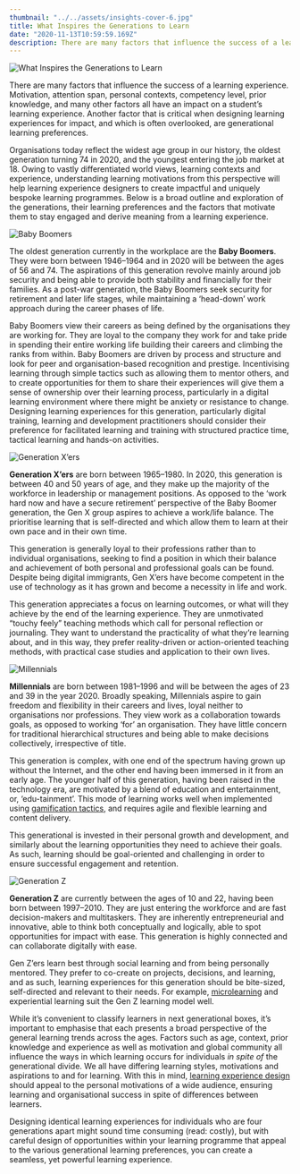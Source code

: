 ```yaml
---
thumbnail: "../../assets/insights-cover-6.jpg"
title: What Inspires the Generations to Learn
date: "2020-11-13T10:59:59.169Z"
description: There are many factors that influence the success of a learning experience. Motivation, attention span, personal contexts, competency level, prior knowledge, and many other factors all have an impact on a student’s learning experience.
---
```


![What Inspires the Generations to Learn](./what-inspires-generations-to-learn.jpg)

There are many factors that influence the success of a learning experience. Motivation, attention span, personal contexts, competency level, prior knowledge, and many other factors all have an impact on a student’s learning experience. Another factor that is critical when designing learning experiences for impact, and which is often overlooked, are generational learning preferences.

Organisations today reflect the widest age group in our history, the oldest generation turning 74 in 2020, and the youngest entering the job market at 18. Owing to vastly differentiated world views, learning contexts and experience, understanding learning motivations from this perspective will help learning experience designers to create impactful and uniquely bespoke learning programmes. Below is a broad outline and exploration of the generations, their learning preferences and the factors that motivate them to stay engaged and derive meaning from a learning experience.

![Baby Boomers](./baby-boomers.jpg)

The oldest generation currently in the workplace are the **Baby Boomers**. They were born between 1946–1964 and in 2020 will be between the ages of 56 and 74. The aspirations of this generation revolve mainly around job security and being able to provide both stability and financially for their families. As a post-war generation, the Baby Boomers seek security for retirement and later life stages, while maintaining a ‘head-down’ work approach during the career phases of life.

Baby Boomers view their careers as being defined by the organisations they are working for. They are loyal to the company they work for and take pride in spending their entire working life building their careers and climbing the ranks from within. Baby Boomers are driven by process and structure and look for peer and organisation-based recognition and prestige. Incentivising learning through simple tactics such as allowing them to mentor others, and to create opportunities for them to share their experiences will give them a sense of ownership over their learning process, particularly in a digital learning environment where there might be anxiety or resistance to change. Designing learning experiences for this generation, particularly digital training, learning and development practitioners should consider their preference for facilitated learning and training with structured practice time, tactical learning and hands-on activities.

![Generation X’ers](./generation-xers.jpg)

**Generation X’ers** are born between 1965–1980. In 2020, this generation is between 40 and 50 years of age, and they make up the majority of the workforce in leadership or management positions. As opposed to the ‘work hard now and have a secure retirement’ perspective of the Baby Boomer generation, the Gen X group aspires to achieve a work/life balance. The prioritise learning that is self-directed and which allow them to learn at their own pace and in their own time.

This generation is generally loyal to their professions rather than to individual organisations, seeking to find a position in which their balance and achievement of both personal and professional goals can be found. Despite being digital immigrants, Gen X’ers have become competent in the use of technology as it has grown and become a necessity in life and work.

This generation appreciates a focus on learning outcomes, or what will they achieve by the end of the learning experience. They are unmotivated “touchy feely” teaching methods which call for personal reflection or journaling. They want to understand the practicality of what they’re learning about, and in this way, they prefer reality-driven or action-oriented teaching methods, with practical case studies and application to their own lives.

![Millennials](./millennials.jpg)

**Millennials** are born between 1981–1996 and will be between the ages of 23 and 39 in the year 2020. Broadly speaking, Millennials aspire to gain freedom and flexibility in their careers and lives, loyal neither to organisations nor professions. They view work as a collaboration towards goals, as opposed to working ‘for’ an organisation. They have little concern for traditional hierarchical structures and being able to make decisions collectively, irrespective of title.

This generation is complex, with one end of the spectrum having grown up without the Internet, and the other end having been immersed in it from an early age. The younger half of this generation, having been raised in the technology era, are motivated by a blend of education and entertainment, or, ‘edu-tainment’. This mode of learning works well when implemented using <a href="/insights/using-gamification-to-motivate-learning" rel="noopener nofollow">gamification tactics</a>, and requires agile and flexible learning and content delivery.

This generational is invested in their personal growth and development, and similarly about the learning opportunities they need to achieve their goals. As such, learning should be goal-oriented and challenging in order to ensure successful engagement and retention.

![Generation Z](./generation-z.jpg)

**Generation Z** are currently between the ages of 10 and 22, having been born between 1997–2010. They are just entering the workforce and are fast decision-makers and multitaskers. They are inherently entrepreneurial and innovative, able to think both conceptually and logically, able to spot opportunities for impact with ease. This generation is highly connected and can collaborate digitally with ease.

Gen Z’ers learn best through social learning and from being personally mentored. They prefer to co-create on projects, decisions, and learning, and as such, learning experiences for this generation should be bite-sized, self-directed and relevant to their needs. For example, <a href="/insights/the-benefits-of-microlearning-to-achieve-learning-goals" rel="noopener nofollow">microlearning</a> and experiential learning suit the Gen Z learning model well.

While it’s convenient to classify learners in next generational boxes, it’s important to emphasise that each presents a broad perspective of the general learning trends across the ages. Factors such as age, context, prior knowledge and experience as well as motivation and global community all influence the ways in which learning occurs for individuals _in spite of_ the generational divide. We all have differing learning styles, motivations and aspirations to and for learning. With this in mind, <a href="/insights/what-is-learning-experience-design" rel="noopener nofollow">learning experience design</a> should appeal to the personal motivations of a wide audience, ensuring learning and organisational success in spite of differences between learners.

Designing identical learning experiences for individuals who are four generations apart might sound time consuming (read: costly), but with careful design of opportunities within your learning programme that appeal to the various generational learning preferences, you can create a seamless, yet powerful learning experience.
